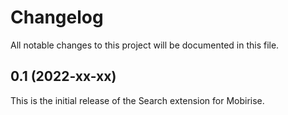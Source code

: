 # Changelog

All notable changes to this project will be documented in this file.

## 0.1 (2022-xx-xx)

This is the initial release of the Search extension for Mobirise.